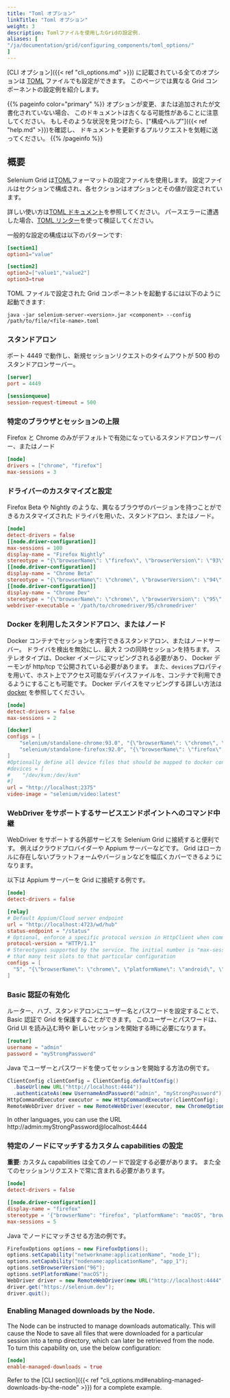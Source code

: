 ```yaml
---
title: "Toml オプション"
linkTitle: "Toml オプション"
weight: 3
description: Tomlファイルを使用したGridの設定例.
aliases: [
"/ja/documentation/grid/configuring_components/toml_options/"
]
---
```


[CLI オプション]({{< ref "cli_options.md" >}}) に記載されている全てのオプションは
[TOML](https://github.com/toml-lang/toml) ファイルでも設定ができます。
このページでは異なる Grid コンポーネントの設定例を紹介します。

{{% pageinfo color="primary" %}}
オプションが変更、または追加されたが文書化されていない場合、
このドキュメントは古くなる可能性があることに注意してください。
もしそのような状況を見つけたら、["構成ヘルプ"]({{< ref "help.md" >}})を確認し、
ドキュメントを更新するプルリクエストを気軽に送ってください。
{{% /pageinfo %}}

## 概要

Selenium Grid は[TOML](https://github.com/toml-lang/toml)フォーマットの設定ファイルを使用します。
設定ファイルはセクションで構成され、各セクションはオプションとその値が設定されています。

詳しい使い方は[TOML ドキュメント](https://toml.io/ja/)を参照してください。
パースエラーに遭遇した場合、[TOML リンター](https://www.toml-lint.com/)を使って検証してください。

一般的な設定の構成は以下のパターンです:

```toml
[section1]
option1="value"

[section2]
option2=["value1","value2"]
option3=true
```

TOML ファイルで設定された Grid コンポーネントを起動するには以下のように起動できます:

```
java -jar selenium-server-<version>.jar <component> --config /path/to/file/<file-name>.toml
```

### スタンドアロン

ポート 4449 で動作し、新規セッションリクエストのタイムアウトが 500 秒のスタンドアロンサーバー。

```toml
[server]
port = 4449

[sessionqueue]
session-request-timeout = 500
```

### 特定のブラウザとセッションの上限

Firefox と Chrome のみがデフォルトで有効になっているスタンドアロンサーバー、またはノード

```toml
[node]
drivers = ["chrome", "firefox"]
max-sessions = 3
```

### ドライバーのカスタマイズと設定

Firefox Beta や Nightly のような、異なるブラウザのバージョンを持つことができるカスタマイズされた
ドライバを用いた、スタンドアロン、またはノード。

```toml
[node]
detect-drivers = false
[[node.driver-configuration]]
max-sessions = 100
display-name = "Firefox Nightly"
stereotype = "{\"browserName\": \"firefox\", \"browserVersion\": \"93\", \"platformName\": \"MAC\", \"moz:firefoxOptions\": {\"binary\": \"/Applications/Firefox Nightly.app/Contents/MacOS/firefox-bin\"}}"
[[node.driver-configuration]]
display-name = "Chrome Beta"
stereotype = "{\"browserName\": \"chrome\", \"browserVersion\": \"94\", \"platformName\": \"MAC\", \"goog:chromeOptions\": {\"binary\": \"/Applications/Google Chrome Beta.app/Contents/MacOS/Google Chrome Beta\"}}"
[[node.driver-configuration]]
display-name = "Chrome Dev"
stereotype = "{\"browserName\": \"chrome\", \"browserVersion\": \"95\", \"platformName\": \"MAC\", \"goog:chromeOptions\": {\"binary\": \"/Applications/Google Chrome Dev.app/Contents/MacOS/Google Chrome Dev\"}}"
webdriver-executable = '/path/to/chromedriver/95/chromedriver'
```

### Docker を利用したスタンドアロン、またはノード

Docker コンテナでセッションを実行できるスタンドアロン、またはノードサーバー。
ドライバを検出を無効にし、最大 2 つの同時セッションを持ちます。
ステレオタイプは、Docker イメージにマッピングされる必要があり、
Docker デーモンが http/tcp で公開されている必要があります。
また、`devices`プロパティを用いて、ホスト上でアクセス可能なデバイスファイルを、コンテナで利用できるようにすることも可能です。
Docker デバイスをマッピングする詳しい方法は[docker](https://docs.docker.com/engine/reference/commandline/run/#add-host-device-to-container---device)
を参照してください。

```toml
[node]
detect-drivers = false
max-sessions = 2

[docker]
configs = [
    "selenium/standalone-chrome:93.0", "{\"browserName\": \"chrome\", \"browserVersion\": \"91\"}",
    "selenium/standalone-firefox:92.0", "{\"browserName\": \"firefox\", \"browserVersion\": \"92\"}"
]
#Optionally define all device files that should be mapped to docker containers
#devices = [
#    "/dev/kvm:/dev/kvm"
#]
url = "http://localhost:2375"
video-image = "selenium/video:latest"
```

### WebDriver をサポートするサービスエンドポイントへのコマンド中継

WebDriver をサポートする外部サービスを Selenium Grid に接続すると便利です。
例えばクラウドプロバイダーや Appium サーバーなどです。
Grid はローカルに存在しないプラットフォームやバージョンなどを幅広くカバーできるようになります。

以下は Appium サーバーを Grid に接続する例です。

```toml
[node]
detect-drivers = false

[relay]
# Default Appium/Cloud server endpoint
url = "http://localhost:4723/wd/hub"
status-endpoint = "/status"
# Optional, enforce a specific protocol version in HttpClient when communicating with the endpoint service status (e.g. HTTP/1.1, HTTP/2)
protocol-version = "HTTP/1.1"
# Stereotypes supported by the service. The initial number is "max-sessions", and will allocate
# that many test slots to that particular configuration
configs = [
  "5", "{\"browserName\": \"chrome\", \"platformName\": \"android\", \"appium:platformVersion\": \"11\"}"
]
```

### Basic 認証の有効化

ルーター、ハブ、スタンドアロンにユーザー名とパスワードを設定することで、
Basic 認証で Grid を保護することができます。
このユーザーとパスワードは、Grid UI を読み込む時や
新しいセッションを開始する時に必要になります。

```toml
[router]
username = "admin"
password = "myStrongPassword"
```

Java でユーザーとパスワードを使ってセッションを開始する方法の例です。

```java
ClientConfig clientConfig = ClientConfig.defaultConfig()
  .baseUrl(new URL("http://localhost:4444"))
  .authenticateAs(new UsernameAndPassword("admin", "myStrongPassword"));
HttpCommandExecutor executor = new HttpCommandExecutor(clientConfig);
RemoteWebDriver driver = new RemoteWebDriver(executor, new ChromeOptions());
```

In other languages, you can use the URL http://admin:myStrongPassword@localhost:4444

### 特定のノードにマッチするカスタム capabilities の設定

**重要**: カスタム capabilities は全てのノードで設定する必要があります。
また全てのセッションリクエストで常に含まれる必要があります。

```toml
[node]
detect-drivers = false

[[node.driver-configuration]]
display-name = "firefox"
stereotype = '{"browserName": "firefox", "platformName": "macOS", "browserVersion":"96", "networkname:applicationName":"node_1", "nodename:applicationName":"app_1" }'
max-sessions = 5
```

Java でノードにマッチさせる方法の例です。

```java
FirefoxOptions options = new FirefoxOptions();
options.setCapability("networkname:applicationName", "node_1");
options.setCapability("nodename:applicationName", "app_1");
options.setBrowserVersion("96");
options.setPlatformName("macOS");
WebDriver driver = new RemoteWebDriver(new URL("http://localhost:4444"), options);
driver.get("https://selenium.dev");
driver.quit();
```

### Enabling Managed downloads by the Node.

The Node can be instructed to manage downloads automatically. This will cause the Node to save all files that were downloaded for a particular session into a temp directory, which can later be retrieved from the node.
To turn this capability on, use the below configuration:

```toml
[node]
enable-managed-downloads = true
```

Refer to the [CLI section]({{< ref "cli_options.md#enabling-managed-downloads-by-the-node" >}}) for a complete example.